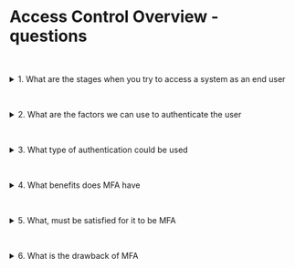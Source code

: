 # Access Control Overview - questions

&nbsp;
<details>
<summary>
1. What are the stages when you try to access a system as an end user
</summary>

* **Identification:** where you claim an identity
* **Authentication:** where you try to confirm an identity
* **Authorisation:** making sure you have the appropriate permissions and authority to access specific data or functions 

</details>

&nbsp;
<details>
<summary>
2. What are the factors we can use to authenticate the user
</summary>

When we look at authentication, specifically user authentication, there are typically three different factors which we could use to authenticate the user. We have 
* **Knowledge:** something you know. Typically a text-based password, but there are alternatives
* **Biometrics:** something you have. Aspects such as fingerprints, iris, retina, or even voice recognition.
* **Tokens:** something you are. Although these tend to be used less often, these can be, for example, access cards which only you should have access to.
</details>

&nbsp;
<details>
<summary>
3. What type of authentication could be used
</summary>

Multifactor authentification (MFA) can be used
</details>

&nbsp;
<details>
<summary>
4. What benefits does MFA have
</summary>

* additional security
* if one factor is comprimised, MFA gives extra assurance that it is the end user attempting access
</details>

&nbsp;
<details>
<summary>
5. What, must be satisfied for it to be MFA
</summary>

* To be MFA, they must come from two seperate factor categories. So you could have a form of biometrics as well as a password or a token as well as a password or a token and biometrics and so forth. 
* Two passwords by technicalities doesn't really count as multifactor authentication.
</details>

&nbsp;
<details>
<summary>
6. What is the drawback of MFA
</summary>

The drawback with MFA is usability. It's down to the end user to decide are they more interested in the security and willing to give up the ease of having only a single factor there?
</details>